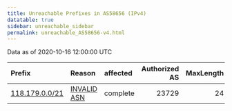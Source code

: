 ```yaml
---
title: Unreachable Prefixes in AS58656 (IPv4)
datatable: true
sidebar: unreachable_sidebar
permalink: unreachable_AS58656-v4.html
---
```


Data as of 2020-10-16 12:00:00 UTC


<div class="datatable-begin"></div>

| Prefix                                                 | Reason                                                                                                | affected   |   Authorized AS |   MaxLength | Anchor                                       |   unreachable /24s |
|:-------------------------------------------------------|:------------------------------------------------------------------------------------------------------|:-----------|----------------:|------------:|:---------------------------------------------|-------------------:|
| [118.179.0.0/21](https://stat.ripe.net/118.179.0.0/21) | [INVALID ASN](https://rpki-validator.ripe.net/announcement-preview?asn=AS58656&prefix=118.179.0.0/21) | complete   |           23729 |          24 | [APNIC](unreachable_APNIC_RPKI_Root-v4.html) |                  8 |

<div class="datatable-end"></div>